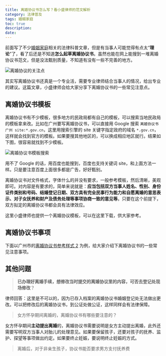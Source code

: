 ```yaml
---
title: 离婚协议书怎么写？看小盛律师的范文解析
category: 法律普及
tags: 婚姻家庭
toc: true
description: 
date: 
---
```


前面写了不少[婚姻家庭](https://selfboot.cn/tags/%E5%A9%9A%E5%A7%BB%E5%AE%B6%E5%BA%AD/)相关的法律科普文章，但是有当事人可能觉得有点太“**理论**”了，看了后还是不知道**怎么起草离婚协议书**。虽然也能在网上能搜到一堆离婚协议书范文，但是没法甄别质量，不知道有没有一些不完善的地方。

![离婚协议的关注点](https://slefboot-1251736664.file.myqcloud.com/20231031_divorce_settlement_description.png)

<!-- more -->

其实写离婚协议书还真是一个专业活，需要专业律师结合当事人的情况，给出专业的建议。这篇文章，小盛律师会给大家分享下离婚协议书的一些常见注意点。

## 离婚协议书模板

离婚协议书有不少模板，很多地方的民政局都有自己的模板，可以搜索当地民政局的模板拿来改。比如在广州要写离婚协议书，可以直接用 Google 搜索 `离婚协议书 广州 site:*.gov.cn`，这里用搜索引擎的 site 关键字指定政府的域名 `*.gov.cn`，这样就会找到官方的模板。如果要搜其他地区的，可以换成相应地区就行。结果如下图，很容易就找到不少模板。

![离婚协议书模板搜索](https://slefboot-1251736664.file.myqcloud.com/20231116_divorce_settlement_description_search.png)

用不了 Google 的话，用百度也能搜到，百度也支持关键词 site，和上面方法一样。只是要注意百度上面很多都是广告，好好甄别。

离婚协议书对文件格式，字体什么的并没有要求，一般参考模板，然后清晰，美观即可。对内容是有要求的，简单来说就是：**应当包括双方当事人姓名、性别、身份证件类别和号码、结婚登记日期、双方具有完全民事行为能力和自愿离婚的意思表示、对子女抚养和财产及债务处理等事项协商一致的意见等**。只要在这个前提下，双方拟定的离婚协议书都会具有法律效应。

这里小盛律师也提供一个离婚协议模板，可以在这里下载，供大家参考。

## 离婚协议书事项

下面以广州市的[离婚协议书参考样式 2](https://www.gz.gov.cn/gzmzjg/hydj/201811/6e88d821810b4080bd2f6af1c1216bc7/files/2086f384701c4076b821e064a0bba108.pdf) 为例，给大家介绍下离婚协议书的一些常见注意事项。


## 其他问题


> **已办理好离婚手续，想修改当时提交的离婚协议里的内容，可否去登记处现场修改**？

律师回答：这里是不可以的，因为已存入档案的离婚协议书婚姻登记处无法做出更改。可以把修改后的离婚协议书，到公证处做公证，这样同样会有法律保障。

> 女方怀孕期间离婚的，离婚协议书有哪些要注意的？

女方怀孕期间**主动提出离婚**的，离婚协议书需要说明是女方主动提出离婚，此外还需要写明双方当事人对胎儿的处理意见。如果要保留孩子，还要对孩子的抚养、监护、探望等事项做出约定。如果要终止妊娠，要说明终止妊娠的方式。

> 离婚后，对于非亲生孩子，协议书能否要求男方支付抚养费

